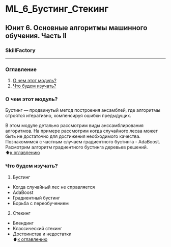 # ML_6_Бустинг_Стекинг 
## Юнит 6. Основные алгоритмы машинного обучения. Часть II
### SkillFactory
---
### Оглавление  
1. [О чем этот модуль?](https://github.com/alex-sokolov2011/my_study/blob/master/SkillFactory/DST_10/unit_6/ML_6_Бустинг_Стекинг/README.md#О-чем-этот-модуль)  
2. [Что будем изучать?](https://github.com/alex-sokolov2011/my_study/blob/master/SkillFactory/DST_10/unit_6/ML_6_Бустинг_Стекинг/README.md#Что-будем-изучать)  


### О чем этот модуль?
Бустинг — продвинутый метод построения ансамблей, где алгоритмы строятся итеративно, компенсируя ошибки предыдущих.

В этом модуле детально рассмотрим виды анссамблирования алгоритмов. На примере рассмотрим когда случайного лесаа может быть не достаточно для достижения необходимого качества. Познакомимся с частным случаем градиентного бустинга - AdaBoost. Расмотрим алгоритм градиентного бустинга деревьев решений.  
:arrow_up:[к оглавлению](https://github.com/alex-sokolov2011/my_study/blob/master/SkillFactory/DST_10/unit_6/ML_6_Бустинг_Стекинг/README.md#Оглавление)  


### Что будем изучать?
1. Бустинг  
- Когда случайный лес не справляется
- AdaBoost
- Градиентный бустинг
- Борьба с переобучением
2. Стекинг  
- Блендинг
- Классический стекинг
- Достоинства и недостатки  
:arrow_up:[к оглавлению](https://github.com/alex-sokolov2011/my_study/blob/master/SkillFactory/DST_10/unit_6/ML_6_Бустинг_Стекинг/README.md#Оглавление)  